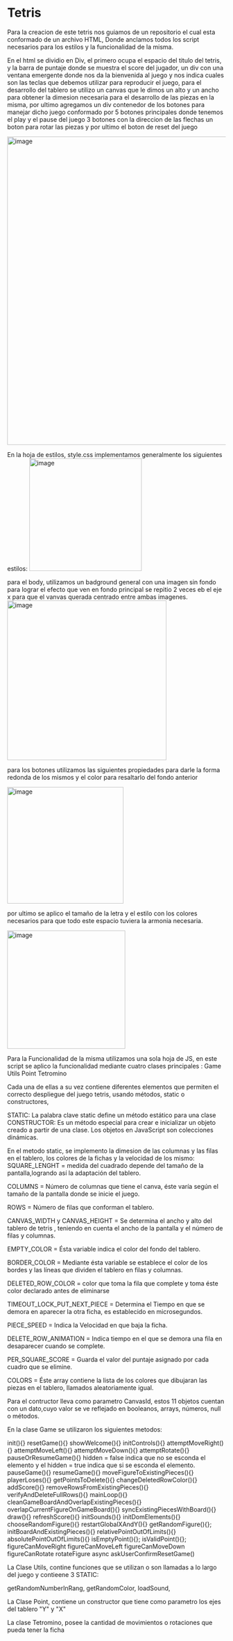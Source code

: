 # Tetris
Para la creacion de este tetris nos guiamos de un repositorio el cual esta conformado de un archivo HTML, Donde anclamos todos los script necesarios
para los estilos y la funcionalidad de la misma.

En el html se dividio en Div,  el primero ocupa el espacio del titulo del tetris, y la barra de puntaje donde se muestra el score del jugador, un div con una
ventana emergente donde nos da la bienvenida al juego y nos indica cuales son las teclas que debemos utilizar para reproducir el juego, para el desarrollo del tablero se 
utilizo un canvas que le dimos un alto y un ancho para  obtener la dimesion necesaria para el desarrollo de las piezas en la misma, por ultimo agregamos un div contenedor
de los botones para manejar dicho juego conformado por 5 botones principales donde tenemos el play y el pause del juego  3 botones con la direccion de las flechas un boton para rotar 
las piezas y por ultimo el boton de reset del juego

<img width="709" alt="image" src="https://user-images.githubusercontent.com/114879421/202710420-5c42ce58-addf-4c4f-a0ad-31706bd3c5d8.png">


En la hoja de estilos, style.css implementamos generalmente los siguientes estilos:
<img width="259" alt="image" src="https://user-images.githubusercontent.com/114879421/202713517-2d976430-64e7-4c32-b5f7-f954e5ec8afe.png">

para el body, utilizamos un badground general con una imagen sin fondo para lograr el efecto que ven en fondo principal se repitio 2 veces eb el eje x para que el vanvas querada
centrado entre ambas imagenes.
<img width="367" alt="image" src="https://user-images.githubusercontent.com/114879421/202713853-80b03956-05d4-4f83-8f41-3969479bdbaa.png">

para los botones utilizamos las siguientes propiedades para darle la forma redonda de los mismos y el color para resaltarlo del fondo anterior 

<img width="268" alt="image" src="https://user-images.githubusercontent.com/114879421/202714056-d41ae490-f9ef-4928-82ef-0ef51aec4a28.png">

por ultimo se aplico el tamaño de la letra y el estilo con los colores necesarios para que todo este espacio tuviera la armonia necesaria.

<img width="272" alt="image" src="https://user-images.githubusercontent.com/114879421/202714336-bafc3d76-8b6d-434c-bd45-bff78ecf372f.png">

Para la Funcionalidad de la misma utilizamos una sola hoja de JS,  en este script  se aplico la funcionalidad mediante cuatro clases principales : 
Game
Utils 
Point 
Tetromino

Cada una de ellas a su vez contiene diferentes elementos que permiten el correcto despliegue del juego tetris, usando métodos, static o constructores,

STATIC: La palabra clave static define un método estático para una clase
CONSTRUCTOR: Es un método especial para crear e inicializar un objeto creado a partir de una clase. Los objetos en JavaScript son colecciones dinámicas.

En el metodo static, se implemento la dimesion de las columnas y las filas en el tablero, los colores de la fichas y la velocidad de los mismo:
SQUARE_LENGHT = medida del cuadrado depende del tamaño de la pantalla,logrando así la adaptación del tablero.

COLUMNS = Número de columnas que tiene el canva, éste varía según el tamaño  de la pantalla donde se inicie el juego.

ROWS = Número de filas que conforman el tablero.

CANVAS_WIDTH y CANVAS_HEIGHT = Se determina el ancho y alto del tablero de tetris , teniendo en cuenta el ancho de la pantalla y el número de filas y columnas.

EMPTY_COLOR = Ésta variable indica el color del fondo del tablero.

BORDER_COLOR = Mediante ésta variable se establece el color de los bordes y las líneas que dividen el tablero en filas y columnas.

DELETED_ROW_COLOR = color que toma la fila que complete y toma éste color declarado antes de eliminarse 

TIMEOUT_LOCK_PUT_NEXT_PIECE = Determina el Tiempo en que se demora en aparecer la otra ficha, es establecido en microsegundos.

PIECE_SPEED = Indica la Velocidad en que baja la ficha.

DELETE_ROW_ANIMATION  = Indica tiempo en el que se demora una fila en desaparecer cuando  se complete.

PER_SQUARE_SCORE = Guarda el valor del puntaje asignado por cada cuadro que se elimine.

COLORS = Éste array contiene la lista de los colores que dibujaran las piezas en el tablero, llamados aleatoriamente igual.

Para el contructor lleva como parametro CanvasId, estos 11 objetos cuentan con un dato,cuyo valor se ve reflejado en booleanos, arrays, números, null o métodos.

En la clase Game se utilizaron los siguientes metodos:

init(){}
resetGame(){}
showWelcome(){}
initControls(){}
attemptMoveRight(){}
attemptMoveLeft(){}
attemptMoveDown(){}
attemptRotate(){}
pauseOrResumeGame(){}
hidden = false indica que no se esconda el elemento y el hidden = true indica que si se esconda el elemento.
pauseGame(){}
resumeGame(){}
moveFigureToExistingPieces(){}
playerLoses(){}
getPointsToDelete(){}
changeDeletedRowColor(){}
addScore(){}
removeRowsFromExistingPieces(){}
verifyAndDeleteFullRows(){}
mainLoop(){}
cleanGameBoardAndOverlapExistingPieces(){}
overlapCurrentFigureOnGameBoard(){}
syncExistingPiecesWithBoard(){}
draw(){}
refreshScore(){}
initSounds(){}
initDomElements(){}
chooseRandomFigure(){}
restartGlobalXAndY(){}
getRandomFigure(){};
initBoardAndExistingPieces(){}
relativePointOutOfLimits(){}
absolutePointOutOfLimits(){}
isEmptyPoint(){};
isValidPoint(){};
figureCanMoveRight
figureCanMoveLeft
figureCanMoveDown
figureCanRotate
rotateFigure
async askUserConfirmResetGame()

La Clase  Utils, contine funciones que se utilizan o son llamadas a lo largo del juego
y contieene 3 STATIC:

getRandomNumberInRang,
getRandomColor,
loadSound,

La Clase  Point, contiene un constructor que tiene como parametro los ejes del tablero "Y" y "X"

La clase Tetromino, posee la cantidad de movimientos o rotaciones que pueda tener la ficha 






